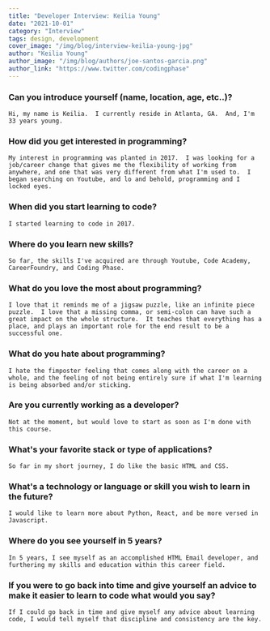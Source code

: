 ```yaml
---
title: "Developer Interview: Keilia Young"
date: "2021-10-01"
category: "Interview"
tags: design, development
cover_image: "/img/blog/interview-keilia-young-jpg"
author: "Keilia Young"
author_image: "/img/blog/authors/joe-santos-garcia.png"
author_link: "https://www.twitter.com/codingphase"
---
```


### Can you introduce yourself (name, location, age, etc..)?

    Hi, my name is Keilia.  I currently reside in Atlanta, GA.  And, I'm 33 years young.

### How did you get interested in programming?

    My interest in programming was planted in 2017.  I was looking for a job/career change that gives me the flexibility of working from anywhere, and one that was very different from what I'm used to.  I began searching on Youtube, and lo and behold, programming and I locked eyes. 

### When did you start learning to code?

    I started learning to code in 2017.

### Where do you learn new skills?

    So far, the skills I've acquired are through Youtube, Code Academy, CareerFoundry, and Coding Phase.
### What do you love the most about programming?

    I love that it reminds me of a jigsaw puzzle, like an infinite piece puzzle.  I love that a missing comma, or semi-colon can have such a great impact on the whole structure.  It teaches that everything has a place, and plays an important role for the end result to be a successful one.
### What do you hate about programming?

    I hate the fimposter feeling that comes along with the career on a whole, and the feeling of not being entirely sure if what I'm learning is being absorbed and/or sticking.
### Are you currently working as a developer?

    Not at the moment, but would love to start as soon as I'm done with this course.
### What's your favorite stack or type of applications?

    So far in my short journey, I do like the basic HTML and CSS.
### What's a technology or language or skill you wish to learn in the future?

    I would like to learn more about Python, React, and be more versed in Javascript.
### Where do you see yourself in 5 years?

    In 5 years, I see myself as an accomplished HTML Email developer, and furthering my skills and education within this career field.
### If you were to go back into time and give yourself an advice to make it easier to learn to code what would you say?

    If I could go back in time and give myself any advice about learning code, I would tell myself that discipline and consistency are the key.   